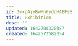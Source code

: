 ```yaml
---
id: 2vxpAjyBwMn6ydqHAEFsS
title: Exhibition
desc: ''
updated: 1642700320387
created: 1642572582054
---
```

